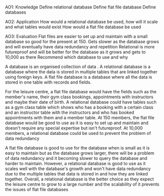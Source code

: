 AO1: Knowledge
	Define relational database
	Define flat file database
	Define databases

AO2: Application
How would a relational database be used, how will it scale and what tables would exist
How would a flat file database be used

AO3: Evaluation
Flat files are easier to set up and maintain with a small database so good for the present at 150. Gets slower as the database grows and will eventually have data redundancy and repetition
Relational is more futureproof and will be better for the database as it grows and gets to 10,000 as there 
Recommend which database to use and why

A database is an organised collection of data . A relational database is a database where the data is stored in multiple tables that are linked together using foreign keys. A flat file database is a database where all the data is stored in one table with records and fields.

For the leisure centre, a flat file database would have the fields such as  the member's name, their gym class bookings, appointments with instructors and maybe their date of birth. A relational database could have tables such as a gym class table which shows who has a booking with a certain class and an instructor table with the instructors and who has booked appointments with them and a member table. At 150 members, the flat file database would be good to use as it is easy to set up and maintain and doesn't require any special expertise but isn't futureproof. At 10,000 members, a relational database could be used to prevent the problem of data redundancy

A flat file database is good to use for the database when is small as it is easy to maintain but as the database grows larger, there will be a problem of data redundancy and it becoming slower to query the database and harder to maintain. However, a relational database is good to use as it scales well with the database's growth and won't have data redundancy due to the multiple tables that data is stored in and how they are linked together. Overall, a relational database is the better choice as they expect the leisure centre to grow to a large number and the scalability of it prevents the issues of flat file databases 
